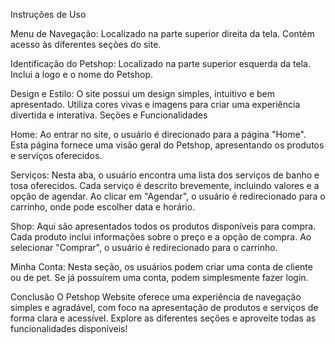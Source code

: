 
Instruções de Uso

Menu de Navegação:
Localizado na parte superior direita da tela.
Contém acesso às diferentes seções do site.

Identificação do Petshop:
Localizado na parte superior esquerda da tela.
Inclui a logo e o nome do Petshop.

Design e Estilo:
O site possui um design simples, intuitivo e bem apresentado.
Utiliza cores vivas e imagens para criar uma experiência divertida e interativa.
Seções e Funcionalidades

Home:
Ao entrar no site, o usuário é direcionado para a página "Home".
Esta página fornece uma visão geral do Petshop, apresentando os produtos e serviços oferecidos.

Serviços:
Nesta aba, o usuário encontra uma lista dos serviços de banho e tosa oferecidos.
Cada serviço é descrito brevemente, incluindo valores e a opção de agendar.
Ao clicar em "Agendar", o usuário é redirecionado para o carrinho, onde pode escolher data e horário.

Shop:
Aqui são apresentados todos os produtos disponíveis para compra.
Cada produto inclui informações sobre o preço e a opção de compra.
Ao selecionar "Comprar", o usuário é redirecionado para o carrinho.

Minha Conta:
Nesta seção, os usuários podem criar uma conta de cliente ou de pet.
Se já possuírem uma conta, podem simplesmente fazer login.

Conclusão
O Petshop Website oferece uma experiência de navegação simples e agradável, com foco na apresentação de produtos e serviços de forma clara e acessível. Explore as diferentes seções e aproveite todas as funcionalidades disponíveis!
